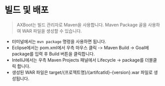 # 빌드 및 배포

> AXBoot는 빌드 관리자로 Maven을 사용합니다. Maven Package 골을 사용하여 WAR 파일을 생성할 수 있습니다.

- 터미널에서는 `mvn package` 명령을 사용하면 됩니다.
- Eclipse에서는 pom.xml에서 우측 마우스 클릭 -> Maven Build -> Goal에 package를 입력 후 Build 버튼을 클릭합니다.
- IntelliJ에서는 우측 Maven Projects 패널에서 Lifecycle -> package를 더블클릭 합니다.
- 생성된 WAR 파일은 target/{프로젝트명}/{artifcatId}-{version}.war 파일로 생성됩니다.